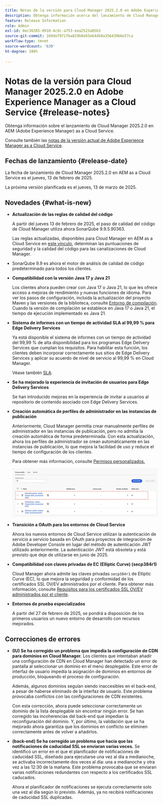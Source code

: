 ```yaml
---
title: Notas de la versión para Cloud Manager 2025.2.0 en Adobe Experience Manager as a Cloud Service
description: Obtenga información acerca del lanzamiento de Cloud Manager 2025.2.0 en AEM as a Cloud Service.
feature: Release Information
role: Admin
exl-id: 0ec36385-0910-4c9c-a753-eea2523a85b3
source-git-commit: 169de7971fba829b0d43e64d50a356439b6e57ca
workflow-type: tm+mt
source-wordcount: '639'
ht-degree: 100%

---
```


# Notas de la versión para Cloud Manager 2025.2.0 en Adobe Experience Manager as a Cloud Service {#release-notes}

<!-- https://wiki.corp.adobe.com/pages/viewpage.action?pageId=3389843928 -->

Obtenga información sobre el lanzamiento de Cloud Manager 2025.2.0 en AEM (Adobe Experience Manager) as a Cloud Service.


Consulte también las [notas de la versión actual de Adobe Experience Manager as a Cloud Service](/help/release-notes/release-notes-cloud/release-notes-current.md).

## Fechas de lanzamiento {#release-date}

La fecha de lanzamiento de Cloud Manager 2025.2.0 en AEM as a Cloud Service es el jueves, 13 de febrero de 2025.

La próxima versión planificada es el jueves, 13 de marzo de 2025.

## Novedades {#what-is-new}

* **Actualización de las reglas de calidad del código**

  A partir del jueves 13 de febrero de 2025, el paso de calidad del código de Cloud Manager utiliza ahora SonarQube 9.9.5.90363.

  Las reglas actualizadas, disponibles para Cloud Manager en AEM as a Cloud Service en [este vínculo](/help/implementing/cloud-manager/code-quality-testing.md#understanding-code-quality-rules), determinan las puntuaciones de seguridad y la calidad del código para las canalizaciones de Cloud Manager. 

* SonarQube 9.9 es ahora el motor de análisis de calidad de código predeterminado para todos los clientes.

* **Compatibilidad con la versión Java 17 y Java 21**

  Los clientes ahora pueden crear con Java 17 o Java 21, lo que les ofrece acceso a mejoras de rendimiento y nuevas funciones de idioma. Para ver los pasos de configuración, incluida la actualización del proyecto Maven y las versiones de la biblioteca, consulte [Entorno de compilación](/help/implementing/cloud-manager/getting-access-to-aem-in-cloud/build-environment-details.md). Cuando la versión de compilación se establece en Java 17 o Java 21, el tiempo de ejecución implementado es Java 21.

* **Sistema de informes con un tiempo de actividad SLA al 99,99 % para Edge Delivery Services**

  Ya está disponible el sistema de informes con un tiempo de actividad del 99,99 % de alta disponibilidad para los programas Edge Delivery Services que cumplan los requisitos. Para habilitar esta función, los clientes deben incorporar correctamente sus sitios de Edge Delivery Services y aplicar su acuerdo de nivel de servicio al 99,99 % en Cloud Manager.

  Véase también [SLA](/help/implementing/cloud-manager/getting-access-to-aem-in-cloud/creating-production-programs.md#sla).

* **Se ha mejorado la experiencia de invitación de usuarios para Edge Delivery Services**

  Se han introducido mejoras en la experiencia de invitar a usuarios al repositorio de contenido asociado con Edge Delivery Services. <!-- CMGR-65331 -->

* **Creación automática de perfiles de administrador en las instancias de publicación**

  Anteriormente, Cloud Manager permitía crear manualmente perfiles de administrador en las instancias de publicación, pero no admitía la creación automática de forma predeterminada. Con esta actualización, ahora los perfiles de administrador se crean automáticamente en las instancias de publicación, lo que mejora la facilidad de uso y reduce el tiempo de configuración de los clientes.

  Para obtener más información, consulte [Permisos personalizados. ](/help/implementing/cloud-manager/custom-permissions.md)

  ![Filtrado de actividades de canalización](/help/implementing/cloud-manager/release-notes/assets/product-profiles.png)

* **Transición a OAuth para los entornos de Cloud Service**

  Ahora los nuevos entornos de Cloud Service utilizan la autenticación de servicio a servicio basada en OAuth para proyectos de integración de Adobe Developer Console en lugar del método de autenticación JWT utilizado anteriormente. La autenticación JWT está obsoleta y está previsto que deje de utilizarse en junio de 2025.

* **Compatibilidad con claves privadas de EC (Elliptic Curve) (secp384r1)**

  Cloud Manager ahora admite las claves privadas `secp384r1` de Elliptic Curve (EC), lo que mejora la seguridad y conformidad de los certificados SSL OV/EV administrados por el cliente.
Para obtener más información, consulte [Requisitos para los certificados SSL OV/EV administrados por el cliente](/help/implementing/cloud-manager/managing-ssl-certifications/introduction-to-ssl-certificates.md#requirements). <!-- CMGR-63636 -->

* **Entornos de prueba especializados**

  A partir del 27 de febrero de 2025, se pondrá a disposición de los primeros usuarios un nuevo entorno de desarrollo con recursos mejorados.


<!--
## Private beta program {#private-beta-program}

Be a part of Cloud Manager's private beta program and have a chance to test upcoming features. -->


## Correcciones de errores

* **(IU) Se ha corregido un problema que impedía la configuración de CDN para dominios en Cloud Manager.**
Los clientes que intentaban añadir una configuración de CDN en Cloud Manager han detectado un error de pantalla al seleccionar un dominio en el menú desplegable. Este error de interfaz de usuario impedía la asignación de dominios en entornos de producción, bloqueando el proceso de configuración.

  Además, algunos dominios seguían siendo inaccesibles en el back-end, a pesar de haberse eliminado de la interfaz de usuario. Este problema provocaba conflictos con las configuraciones de CDN existentes.

  Con esta corrección, ahora puede seleccionar correctamente un dominio de la lista desplegable sin encontrar ningún error. Se han corregido las incoherencias del back-end que impedían la reconfiguración del dominio. Y, por último, la validación que se ha mejorado ahora garantiza que los dominios en conflicto se eliminen correctamente antes de volver a añadirlos.<!-- CMGR-64888 -->
* **(back-end) Se ha corregido un problema que hacía que las notificaciones de caducidad SSL se enviaran varias veces.**
Se identificó un error en el que el planificador de notificaciones de caducidad SSL, diseñado para ejecutarse una vez al día a medianoche, se activaba incorrectamente dos veces al día: una a medianoche y otra vez a las 12:30 de la mañana. Este problema provocaba que se enviaran varias notificaciones redundantes con respecto a los certificados SSL caducados.

  Ahora el planificador de notificaciones se ejecuta correctamente solo una vez al día según lo previsto. Además, ya no recibirá notificaciones de caducidad SSL duplicadas. <!-- CMGR-64748 -->




<!-- ## Known issues {#known-issues} -->
